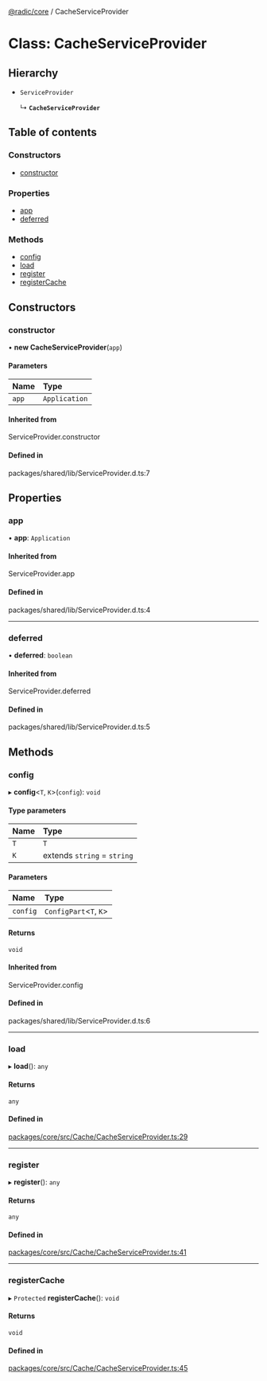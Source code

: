 [@radic/core](../README.md) / CacheServiceProvider

# Class: CacheServiceProvider

## Hierarchy

- `ServiceProvider`

  ↳ **`CacheServiceProvider`**

## Table of contents

### Constructors

- [constructor](CacheServiceProvider.md#constructor)

### Properties

- [app](CacheServiceProvider.md#app)
- [deferred](CacheServiceProvider.md#deferred)

### Methods

- [config](CacheServiceProvider.md#config)
- [load](CacheServiceProvider.md#load)
- [register](CacheServiceProvider.md#register)
- [registerCache](CacheServiceProvider.md#registercache)

## Constructors

### constructor

• **new CacheServiceProvider**(`app`)

#### Parameters

| Name | Type |
| :------ | :------ |
| `app` | `Application` |

#### Inherited from

ServiceProvider.constructor

#### Defined in

packages/shared/lib/ServiceProvider.d.ts:7

## Properties

### app

• **app**: `Application`

#### Inherited from

ServiceProvider.app

#### Defined in

packages/shared/lib/ServiceProvider.d.ts:4

___

### deferred

• **deferred**: `boolean`

#### Inherited from

ServiceProvider.deferred

#### Defined in

packages/shared/lib/ServiceProvider.d.ts:5

## Methods

### config

▸ **config**<`T`, `K`\>(`config`): `void`

#### Type parameters

| Name | Type |
| :------ | :------ |
| `T` | `T` |
| `K` | extends `string` = `string` |

#### Parameters

| Name | Type |
| :------ | :------ |
| `config` | `ConfigPart`<`T`, `K`\> |

#### Returns

`void`

#### Inherited from

ServiceProvider.config

#### Defined in

packages/shared/lib/ServiceProvider.d.ts:6

___

### load

▸ **load**(): `any`

#### Returns

`any`

#### Defined in

[packages/core/src/Cache/CacheServiceProvider.ts:29](https://github.com/robinradic/npm-console/blob/10cb77f/packages/core/src/Cache/CacheServiceProvider.ts#L29)

___

### register

▸ **register**(): `any`

#### Returns

`any`

#### Defined in

[packages/core/src/Cache/CacheServiceProvider.ts:41](https://github.com/robinradic/npm-console/blob/10cb77f/packages/core/src/Cache/CacheServiceProvider.ts#L41)

___

### registerCache

▸ `Protected` **registerCache**(): `void`

#### Returns

`void`

#### Defined in

[packages/core/src/Cache/CacheServiceProvider.ts:45](https://github.com/robinradic/npm-console/blob/10cb77f/packages/core/src/Cache/CacheServiceProvider.ts#L45)
